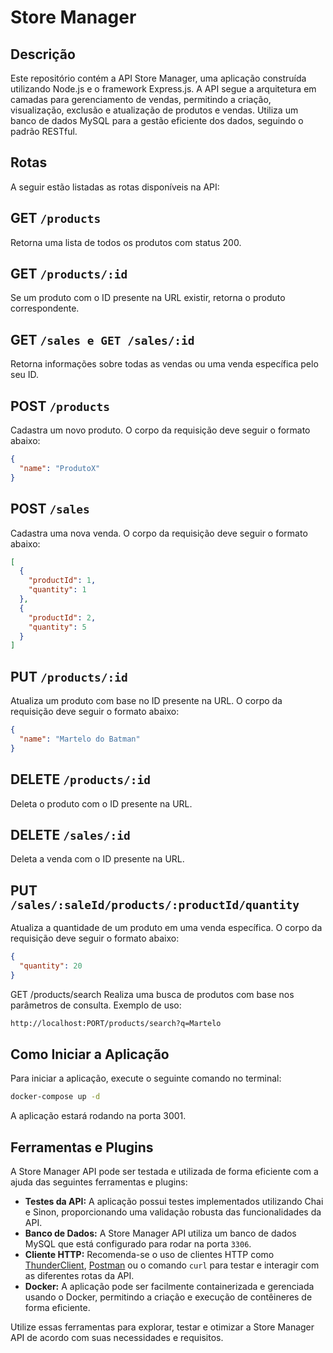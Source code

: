 # Store Manager

## Descrição
Este repositório contém a API Store Manager, uma aplicação construída utilizando Node.js e o framework Express.js. A API segue a arquitetura em camadas para gerenciamento de vendas, permitindo a criação, visualização, exclusão e atualização de produtos e vendas. Utiliza um banco de dados MySQL para a gestão eficiente dos dados, seguindo o padrão RESTful.

## Rotas
A seguir estão listadas as rotas disponíveis na API:

## GET `/products`
Retorna uma lista de todos os produtos com status 200.

## GET `/products/:id`
Se um produto com o ID presente na URL existir, retorna o produto correspondente.

## GET `/sales e GET /sales/:id`
Retorna informações sobre todas as vendas ou uma venda específica pelo seu ID.

## POST `/products`
Cadastra um novo produto. O corpo da requisição deve seguir o formato abaixo:
```json
{
  "name": "ProdutoX"
}
```
## POST `/sales`
Cadastra uma nova venda. O corpo da requisição deve seguir o formato abaixo:
```json
[
  {
    "productId": 1,
    "quantity": 1
  },
  {
    "productId": 2,
    "quantity": 5
  }
]
```

## PUT `/products/:id`
Atualiza um produto com base no ID presente na URL. O corpo da requisição deve seguir o formato abaixo:
```json
{
  "name": "Martelo do Batman"
}
```
## DELETE `/products/:id`
Deleta o produto com o ID presente na URL.

## DELETE `/sales/:id`
Deleta a venda com o ID presente na URL.

## PUT `/sales/:saleId/products/:productId/quantity`
Atualiza a quantidade de um produto em uma venda específica. O corpo da requisição deve seguir o formato abaixo:
```json
{
  "quantity": 20
}
```

GET /products/search
Realiza uma busca de produtos com base nos parâmetros de consulta. Exemplo de uso:
```bash
http://localhost:PORT/products/search?q=Martelo
```

## Como Iniciar a Aplicação
Para iniciar a aplicação, execute o seguinte comando no terminal:
```bash
docker-compose up -d
```
A aplicação estará rodando na porta 3001.

## Ferramentas e Plugins

A Store Manager API pode ser testada e utilizada de forma eficiente com a ajuda das seguintes ferramentas e plugins:

- **Testes da API:** A aplicação possui testes implementados utilizando Chai e Sinon, proporcionando uma validação robusta das funcionalidades da API.
- **Banco de Dados:** A Store Manager API utiliza um banco de dados MySQL que está configurado para rodar na porta `3306`.
- **Cliente HTTP:** Recomenda-se o uso de clientes HTTP como [ThunderClient](https://www.thunderclient.io/), [Postman](https://www.postman.com/) ou o comando `curl` para testar e interagir com as diferentes rotas da API.
- **Docker:** A aplicação pode ser facilmente containerizada e gerenciada usando o Docker, permitindo a criação e execução de contêineres de forma eficiente.

Utilize essas ferramentas para explorar, testar e otimizar a Store Manager API de acordo com suas necessidades e requisitos.

